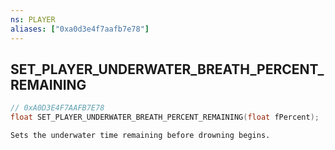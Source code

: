 ```yaml
---
ns: PLAYER
aliases: ["0xa0d3e4f7aafb7e78"]
---
```

## SET_PLAYER_UNDERWATER_BREATH_PERCENT_REMAINING

```c
// 0xA0D3E4F7AAFB7E78
float SET_PLAYER_UNDERWATER_BREATH_PERCENT_REMAINING(float fPercent);
```

```
Sets the underwater time remaining before drowning begins.
```
